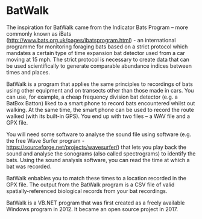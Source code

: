 ﻿BatWalk
===============================

The inspiration for BatWalk came from the Indicator Bats Program – more commonly known as iBats (http://www.bats.org.uk/pages/ibatsprogram.html) - an international programme for monitoring foraging bats based on a strict protocol which mandates a certain type of time expansion bat detector used from a car moving at 15 mph.  The strict protocol is necessary to create data that can be used scientifically to generate comparable abundance indices between times and places.

BatWalk is a program that applies the same principles to recordings of bats using other equipment and on transects other than those made in cars. You can use, for example, a cheap frequency division bat detector (e.g. a BatBox Batton) liked to a smart phone to record bats encountered whilst out walking. At the same time, the smart phone can be used to record the route walked (with its built-in GPS). You end up with two files – a WAV file and a GPX file. 

You will need some software to analyse the sound file using software  (e.g. the free Wave Surfer program - https://sourceforge.net/projects/wavesurfer/) that  lets you play back the sound and analyse the sonograms (also called spectrograms) to identify the bats. Using the sound analysis software, you can read the time at which a bat was recorded.

BatWalk enbables you to match these times to a location recorded in the GPX file. The output from the BatWalk program is a CSV file of valid spatially-referenced biological records from your bat recordings.

BatWalk is a VB.NET program that was first created as a freely available Windows program in 2012. It became an open source project in 2017.
